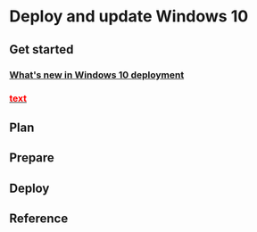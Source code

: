 # Deploy and update Windows 10

## Get started
### [What's new in Windows 10 deployment](file1.md)
### <a href="file1.md"><font color="red">text</font></a>

## Plan

## Prepare

## Deploy

## Reference